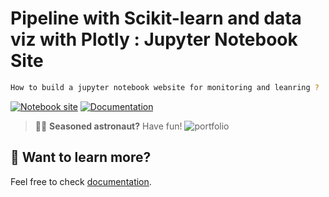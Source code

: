 # Pipeline with Scikit-learn and data viz with Plotly : Jupyter Notebook Site

```sh
How to build a jupyter notebook website for monitoring and leanring ?
```
[![Notebook site](https://developer.stackblitz.com/img/open_in_stackblitz.svg)](https://julienparfait.github.io/pipelines-sklearn/pipe.html)
[![Documentation](https://assets.codesandbox.io/github/button-edit-lime.svg)](https://medium.com/@dr.junghoonson/simplest-way-to-publish-your-jupyter-notebooks-on-the-open-web-using-jupyter-book-and-github-pages-eea144031d6f)

> 🧑‍🚀 **Seasoned astronaut?** Have fun!
![portfolio](https://julienparfait.github.io/)


## 👀 Want to learn more?

Feel free to check [documentation](https://jupyterbook.org/en/stable/start/your-first-book.html).